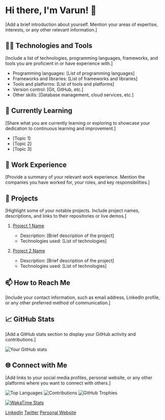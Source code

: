 # Hi there, I'm Varun! 👋

[Add a brief introduction about yourself. Mention your areas of expertise, interests, or any other relevant information.]

## 🧑‍💻 Technologies and Tools

[Include a list of technologies, programming languages, frameworks, and tools you are proficient in or have experience with.]

- Programming languages: [List of programming languages]
- Frameworks and libraries: [List of frameworks and libraries]
- Tools and platforms: [List of tools and platforms]
- Version control: [Git, GitHub, etc.]
- Other skills: [Database management, cloud services, etc.]

## 🌱 Currently Learning

[Share what you are currently learning or exploring to showcase your dedication to continuous learning and improvement.]

- [Topic 1]
- [Topic 2]
- [Topic 3]

## 💼 Work Experience

[Provide a summary of your relevant work experience. Mention the companies you have worked for, your roles, and key responsibilities.]

## 🚀 Projects

[Highlight some of your notable projects. Include project names, descriptions, and links to their repositories or live demos.]

1. [Project 1 Name](link)
   - Description: [Brief description of the project]
   - Technologies used: [List of technologies]

2. [Project 2 Name](link)
   - Description: [Brief description of the project]
   - Technologies used: [List of technologies]

## 📫 How to Reach Me

[Include your contact information, such as email address, LinkedIn profile, or any other preferred method of communication.]

## 📈 GitHub Stats

[Add a GitHub stats section to display your GitHub activity and contributions.]

![Your GitHub stats](https://github-readme-stats.vercel.app/api?username=your-vgandhi13&show_icons=true&theme=dark)

## 🌐 Connect with Me

[Add links to your social media profiles, personal website, or any other platforms where you want to connect with others.]

![Top Languages](https://github-readme-stats.vercel.app/api/top-langs/?username=vgandhi13&layout=compact&hide=html)
![Contributions](https://github-readme-streak-stats.herokuapp.com/?user=vgandhi13)
![GitHub Trophies](https://github-profile-trophy.vercel.app/?username=vgandhi13)
<!-- WakaTime Stats -->
<!-- Replace `your-username` with your GitHub username -->
[![WakaTime Stats](https://github-readme-stats.vercel.app/api/wakatime?username=your-username)](https://wakatime.com/@vgandhi13)


[LinkedIn](https://www.linkedin.com/in/your-profile)
[Twitter](https://twitter.com/your-handle)
[Personal Website](https://www.yourwebsite.com)

